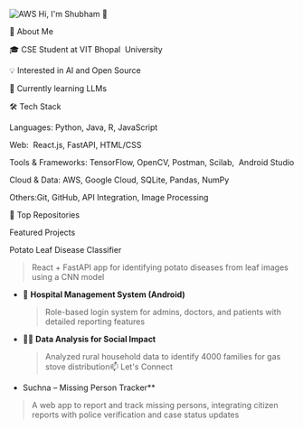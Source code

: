 ![AWS](https://img.shields.io/badge/AWS-232F3E?style=for-the-badge&logo=amazon-aws)
Hi, I'm Shubham 👋

🚀 About Me

🎓 CSE Student at VIT Bhopal  University

💡 Interested in AI and Open Source

🌱 Currently learning LLMs 



🛠️ Tech Stack

Languages:  Python, Java, R, JavaScript  

Web:  React.js, FastAPI, HTML/CSS  

Tools & Frameworks: TensorFlow, OpenCV, Postman, Scilab,  Android Studio  

Cloud & Data: AWS, Google Cloud, SQLite, Pandas, NumPy  

Others:Git, GitHub, API Integration, Image Processing

🧰 Top Repositories

Featured Projects

Potato Leaf Disease Classifier

  > React + FastAPI app for identifying potato diseases from leaf images using a CNN model





- 🧾 **Hospital Management System (Android)**  

  > Role-based login system for admins, doctors, and patients with detailed reporting features



- 🧑‍💻 **Data Analysis for Social Impact**  

  > Analyzed rural household data to identify 4000 families for gas stove distribution📫 Let's Connect


-   Suchna – Missing Person Tracker**
  > A web app to report and track missing persons, integrating citizen reports with police verification and case status updates

  
